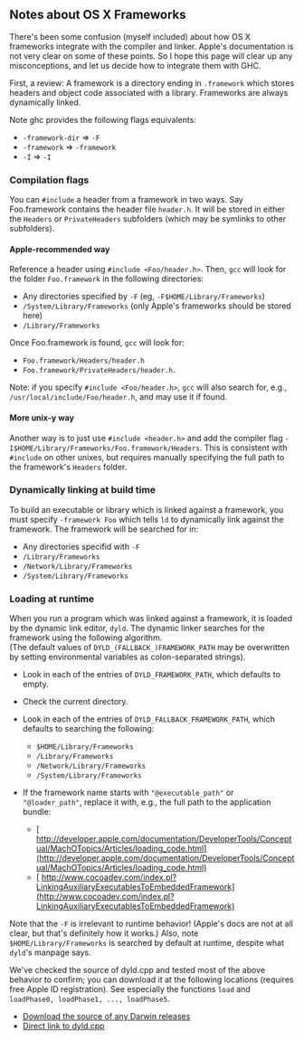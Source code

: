 ## Notes about OS X Frameworks


There's been some confusion  (myself included) about how OS X frameworks integrate with the compiler and linker.  Apple's documentation is not very clear on some of these points.  So I hope this page will clear up any misconceptions, and let us decide how to integrate them with GHC.


First, a review: A framework is a directory ending in `.framework` which stores headers and object code associated with a library.  Frameworks are always dynamically linked.


Note ghc provides the following flags equivalents:

- `-framework-dir` =\> `-F`
- `-framework` =\> `-framework`
- `-I` =\> `-I`

### Compilation flags


You can `#include` a header from a framework in two ways.  Say Foo.framework contains the header file `header.h`.  It will be stored in either the `Headers` or `PrivateHeaders`
subfolders (which may be symlinks to other subfolders).

#### Apple-recommended way


Reference a header using `#include <Foo/header.h>`.  Then, `gcc` will look for the folder `Foo.framework` in the following directories:

- Any directories specified by `-F` (eg, `-F$HOME/Library/Frameworks`)
- `/System/Library/Frameworks` (only Apple's frameworks should be stored here)
- `/Library/Frameworks`


Once Foo.framework is found, `gcc` will look for:

- `Foo.framework/Headers/header.h`
- `Foo.framework/PrivateHeaders/header.h`.


Note: if you specify `#include <Foo/header.h>`, `gcc` will also search for, e.g.,  `/usr/local/include/Foo/header.h`, and may use it if found.

#### More unix-y way


Another way is to just use `#include <header.h>` and add the compiler flag `-I$HOME/Library/Frameworks/Foo.framework/Headers`.  This is consistent with `#include` on other unixes, but requires manually
specifying the full path to the framework's `Headers` folder.  

### Dynamically linking at build time


To build an executable or library which is linked against a framework, you must specify `-framework Foo` which tells `ld` to dynamically link against the framework.  The framework
will be searched for in:

- Any directories specifid with `-F`
- `/Library/Frameworks`
- `/Network/Library/Frameworks`
- `/System/Library/Frameworks`

### Loading at runtime


When you run a program which was linked against a framework, it is loaded by the dynamic link editor, `dyld`.  The dynamic linker searches for the framework using the following algorithm.  
(The default values of `DYLD_(FALLBACK_)FRAMEWORK_PATH` may be overwritten by setting environmental variables as colon-separated strings).

- Look in each of the entries of `DYLD_FRAMEWORK_PATH`, which defaults to empty.
- Check the current directory.
- Look in each of the entries of `DYLD_FALLBACK_FRAMEWORK_PATH`, which defaults to searching the following:

  - `$HOME/Library/Frameworks`
  - `/Library/Frameworks`
  - `/Network/Library/Frameworks`
  - `/System/Library/Frameworks`
- If the framework name starts with `"@executable_path"` or `"@loader_path"`, replace it with, e.g., the full path to the application bundle:

  - [ http://developer.apple.com/documentation/DeveloperTools/Conceptual/MachOTopics/Articles/loading_code.html](http://developer.apple.com/documentation/DeveloperTools/Conceptual/MachOTopics/Articles/loading_code.html)
  - [ http://www.cocoadev.com/index.pl?LinkingAuxiliaryExecutablesToEmbeddedFramework](http://www.cocoadev.com/index.pl?LinkingAuxiliaryExecutablesToEmbeddedFramework)


Note that the `-F` is irrelevant to runtime behavior! (Apple's docs are not at all clear, but that's definitely how it works.)  Also, note `$HOME/Library/Frameworks` is searched by default at runtime, despite what `dyld`'s manpage says.  


We've checked the source of dyld.cpp and tested most of the above behavior to confirm; you can download it at the following locations (requires free Apple ID registration).  See especially the functions `load` and `loadPhase0, loadPhase1, ..., loadPhase5`.

- [ Download the source of any Darwin releases](http://www.opensource.apple.com/darwinsource/)
- [ Direct link to dyld.cpp](http://www.opensource.apple.com/darwinsource/10.5/dyld-95.3/src/dyld.cpp)